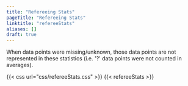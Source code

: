 ```yaml
---
title: "Refereeing Stats"
pageTitle: "Refereeing Stats"
linktitle: "refereeStats"
aliases: []
draft: true
---
```

When data points were missing/unknown, those data points are not represented in these statistics (i.e. '?' data points were not counted in averages).

{{< css url="css/refereeStats.css" >}}
{{< refereeStats >}}